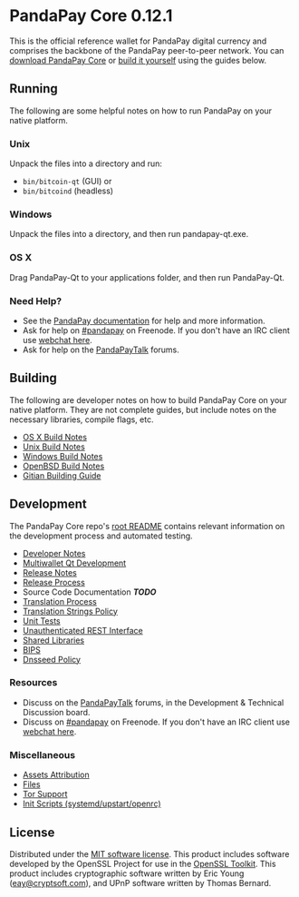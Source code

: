 PandaPay Core 0.12.1
=====================

This is the official reference wallet for PandaPay digital currency and comprises the backbone of the PandaPay peer-to-peer network. You can [download PandaPay Core](https://www.pandapay.org/downloads/) or [build it yourself](#building) using the guides below.

Running
---------------------
The following are some helpful notes on how to run PandaPay on your native platform.

### Unix

Unpack the files into a directory and run:

- `bin/bitcoin-qt` (GUI) or
- `bin/bitcoind` (headless)

### Windows

Unpack the files into a directory, and then run pandapay-qt.exe.

### OS X

Drag PandaPay-Qt to your applications folder, and then run PandaPay-Qt.

### Need Help?

* See the [PandaPay documentation](https://pandapay.atlassian.net/wiki/display/DOC)
for help and more information.
* Ask for help on [#pandapay](http://webchat.freenode.net?channels=pandapay) on Freenode. If you don't have an IRC client use [webchat here](http://webchat.freenode.net?channels=pandapay).
* Ask for help on the [PandaPayTalk](https://pandapaytalk.org/) forums.

Building
---------------------
The following are developer notes on how to build PandaPay Core on your native platform. They are not complete guides, but include notes on the necessary libraries, compile flags, etc.

- [OS X Build Notes](build-osx.md)
- [Unix Build Notes](build-unix.md)
- [Windows Build Notes](build-windows.md)
- [OpenBSD Build Notes](build-openbsd.md)
- [Gitian Building Guide](gitian-building.md)

Development
---------------------
The PandaPay Core repo's [root README](/README.md) contains relevant information on the development process and automated testing.

- [Developer Notes](developer-notes.md)
- [Multiwallet Qt Development](multiwallet-qt.md)
- [Release Notes](release-notes.md)
- [Release Process](release-process.md)
- Source Code Documentation ***TODO***
- [Translation Process](translation_process.md)
- [Translation Strings Policy](translation_strings_policy.md)
- [Unit Tests](unit-tests.md)
- [Unauthenticated REST Interface](REST-interface.md)
- [Shared Libraries](shared-libraries.md)
- [BIPS](bips.md)
- [Dnsseed Policy](dnsseed-policy.md)

### Resources
* Discuss on the [PandaPayTalk](https://pandapaytalk.org/) forums, in the Development & Technical Discussion board.
* Discuss on [#pandapay](http://webchat.freenode.net/?channels=pandapay) on Freenode. If you don't have an IRC client use [webchat here](http://webchat.freenode.net/?channels=pandapay).

### Miscellaneous
- [Assets Attribution](assets-attribution.md)
- [Files](files.md)
- [Tor Support](tor.md)
- [Init Scripts (systemd/upstart/openrc)](init.md)

License
---------------------
Distributed under the [MIT software license](http://www.opensource.org/licenses/mit-license.php).
This product includes software developed by the OpenSSL Project for use in the [OpenSSL Toolkit](https://www.openssl.org/). This product includes
cryptographic software written by Eric Young ([eay@cryptsoft.com](mailto:eay@cryptsoft.com)), and UPnP software written by Thomas Bernard.
